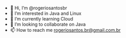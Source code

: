- 👋 Hi, I’m @rogeriosantosbr
- 👀 I’m interested in Java and Linux 
- 🌱 I’m currently learning Cloud
- 💞️ I’m looking to collaborate on Java
- 📫 How to reach me rogeriosantos.br@gmail.com.br

<!---
rogeriosantosbr/rogeriosantosbr is a ✨ special ✨ repository because its `README.md` (this file) appears on your GitHub profile.
You can click the Preview link to take a look at your changes.
--->
